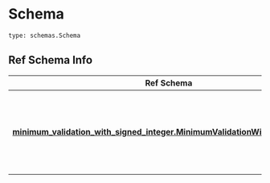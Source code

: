# Schema
```
type: schemas.Schema
```

## Ref Schema Info
Ref Schema | Input Type | Output Type
---------- | ---------- | -----------
[**minimum_validation_with_signed_integer.MinimumValidationWithSignedInteger**](../../../../../../../../../components/schema/minimum_validation_with_signed_integer.md) | dict, schemas.immutabledict, str, datetime.date, datetime.datetime, uuid.UUID, int, float, bool, None, list, tuple, bytes, io.FileIO, io.BufferedReader | schemas.immutabledict, str, float, int, bool, None, tuple, bytes, io.FileIO
